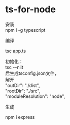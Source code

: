 # ts-for-node
安装<br>
  npm i -g typescript<br>

编译

  tsc app.ts

初始化：<br>
tsc --niit<br>
后生成tsconfig.json文件，<br>
解开<br>
"outDir": "./dist", <br>
"rootDir": "./src", <br>
"moduleResolution": "node",  <br>

生成

npm i express<br>
